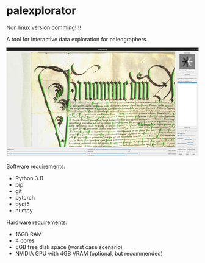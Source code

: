 # palexplorator

Non linux version comming!!!!

A tool for interactive data exploration for paleographers.

![Screenshot](./doc/screenshot.png)

Software requirements:
- Python 3.11
- pip
- git
- pytorch
- pyqt5
- numpy

Hardware requirements:
- 16GB RAM
- 4 cores
- 5GB free disk space (worst case scenario)
- NVIDIA GPU with 4GB VRAM (optional, but recommended)
